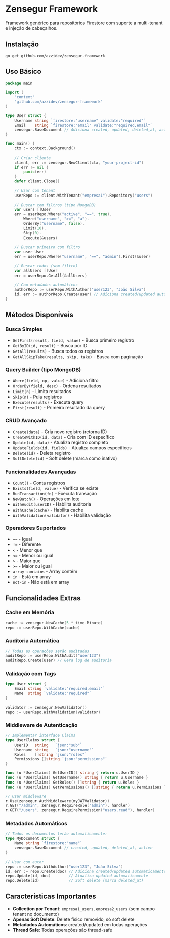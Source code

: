 # Zensegur Framework

Framework genérico para repositórios Firestore com suporte a multi-tenant e injeção de cabeçalhos.

## Instalação

```bash
go get github.com/azzidev/zensegur-framework
```

## Uso Básico

```go
package main

import (
    "context"
    "github.com/azzidev/zensegur-framework"
)

type User struct {
    Username string `firestore:"username" validate:"required"`
    Email    string `firestore:"email" validate:"required,email"`
    zensegur.BaseDocument // Adiciona created, updated, deleted_at, active
}

func main() {
    ctx := context.Background()
    
    // Criar cliente
    client, err := zensegur.NewClient(ctx, "your-project-id")
    if err != nil {
        panic(err)
    }
    defer client.Close()
    
    // Usar com tenant
    userRepo := client.WithTenant("empresa1").Repository("users")
    
    // Buscar com filtros (tipo MongoDB)
    var users []User
    err = userRepo.Where("active", "==", true).
        Where("username", ">=", "a").
        OrderBy("username", false).
        Limit(10).
        Skip(0).
        Execute(&users)
    
    // Buscar primeiro com filtro
    var user User
    err = userRepo.Where("username", "==", "admin").First(&user)
    
    // Buscar todos (sem filtro)
    var allUsers []User
    err = userRepo.GetAll(&allUsers)
    
    // Com metadados automáticos
    authorRepo := userRepo.WithAuthor("user123", "João Silva")
    id, err := authorRepo.Create(user) // Adiciona created/updated automaticamente
}
```

## Métodos Disponíveis

### Busca Simples
- `GetFirst(result, field, value)` - Busca primeiro registro
- `GetByID(id, result)` - Busca por ID
- `GetAll(results)` - Busca todos os registros
- `GetAllSkipTake(results, skip, take)` - Busca com paginação

### Query Builder (tipo MongoDB)
- `Where(field, op, value)` - Adiciona filtro
- `OrderBy(field, desc)` - Ordena resultados
- `Limit(n)` - Limita resultados
- `Skip(n)` - Pula registros
- `Execute(results)` - Executa query
- `First(result)` - Primeiro resultado da query

### CRUD Avançado
- `Create(data)` - Cria novo registro (retorna ID)
- `CreateWithID(id, data)` - Cria com ID específico
- `Update(id, data)` - Atualiza registro completo
- `UpdateFields(id, fields)` - Atualiza campos específicos
- `Delete(id)` - Deleta registro
- `SoftDelete(id)` - Soft delete (marca como inativo)

### Funcionalidades Avançadas
- `Count()` - Conta registros
- `Exists(field, value)` - Verifica se existe
- `RunTransaction(fn)` - Executa transação
- `NewBatch()` - Operações em lote
- `WithAudit(userID)` - Habilita auditoria
- `WithCache(cache)` - Habilita cache
- `WithValidation(validator)` - Habilita validação

### Operadores Suportados
- `==` - Igual
- `!=` - Diferente
- `<` - Menor que
- `<=` - Menor ou igual
- `>` - Maior que
- `>=` - Maior ou igual
- `array-contains` - Array contém
- `in` - Está em array
- `not-in` - Não está em array

## Funcionalidades Extras

### Cache em Memória
```go
cache := zensegur.NewCache(5 * time.Minute)
repo := userRepo.WithCache(cache)
```

### Auditoria Automática
```go
// Todas as operações serão auditadas
auditRepo := userRepo.WithAudit("user123")
auditRepo.Create(user) // Gera log de auditoria
```

### Validação com Tags
```go
type User struct {
    Email string `validate:"required,email"`
    Name  string `validate:"required"`
}

validator := zensegur.NewValidator()
repo := userRepo.WithValidation(validator)
```

### Middleware de Autenticação
```go
// Implementar interface Claims
type UserClaims struct {
    UserID   string   `json:"sub"`
    Username string   `json:"username"`
    Roles    []string `json:"roles"`
    Permissions []string `json:"permissions"`
}

func (u *UserClaims) GetUserID() string { return u.UserID }
func (u *UserClaims) GetUsername() string { return u.Username }
func (u *UserClaims) GetRoles() []string { return u.Roles }
func (u *UserClaims) GetPermissions() []string { return u.Permissions }

// Usar middleware
r.Use(zensegur.AuthMiddleware(myJWTValidator))
r.GET("/admin", zensegur.RequireRole("admin"), handler)
r.GET("/users", zensegur.RequirePermission("users.read"), handler)
```

### Metadados Automáticos
```go
// Todos os documentos terão automaticamente:
type MyDocument struct {
    Name string `firestore:"name"`
    zensegur.BaseDocument // created, updated, deleted_at, active
}

// Usar com autor
repo := userRepo.WithAuthor("user123", "João Silva")
id, err := repo.Create(doc) // Adiciona created/updated automaticamente
repo.Update(id, doc)        // Atualiza updated automaticamente
repo.Delete(id)             // Soft delete (marca deleted_at)
```

## Características Importantes

- **Collection por Tenant**: `empresa1_users`, `empresa2_users` (sem campo tenant no documento)
- **Apenas Soft Delete**: Delete físico removido, só soft delete
- **Metadados Automáticos**: created/updated em todas operações
- **Thread Safe**: Todas operações são thread-safe